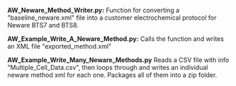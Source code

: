 **AW_Neware_Method_Writer.py:**
Function for converting a "baseline_neware.xml" file into a customer electrochemical protocol for Neware BTS7 and BTS8.

**AW_Example_Write_A_Neware_Method.py:**
Calls the function and writes an XML file "exported_method.xml"

**AW_Example_Write_Many_Neware_Methods.py**
Reads a CSV file with info "Multiple_Cell_Data.csv", then loops through and writes an individual neware method xml for each one. Packages all of them into a zip folder. 

